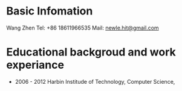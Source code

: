 # Basic Infomation
Wang Zhen
Tel: +86 18611966535
Mail: newle.hit@gmail.com

# Educational backgroud and work experiance
- 2006 - 2012 Harbin Institude of Technology, Computer Science, 